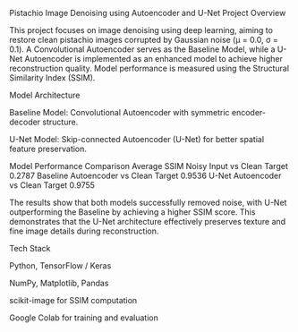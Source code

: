 Pistachio Image Denoising using Autoencoder and U-Net
Project Overview

This project focuses on image denoising using deep learning, aiming to restore clean pistachio images corrupted by Gaussian noise (μ = 0.0, σ = 0.1).
A Convolutional Autoencoder serves as the Baseline Model, while a U-Net Autoencoder is implemented as an enhanced model to achieve higher reconstruction quality.
Model performance is measured using the Structural Similarity Index (SSIM).

Model Architecture

Baseline Model: Convolutional Autoencoder with symmetric encoder-decoder structure.

U-Net Model: Skip-connected Autoencoder (U-Net) for better spatial feature preservation.

Model Performance
Comparison	Average SSIM
Noisy Input vs Clean Target	0.2787
Baseline Autoencoder vs Clean Target	0.9536
U-Net Autoencoder vs Clean Target	0.9755

The results show that both models successfully removed noise, with U-Net outperforming the Baseline by achieving a higher SSIM score.
This demonstrates that the U-Net architecture effectively preserves texture and fine image details during reconstruction.

Tech Stack

Python, TensorFlow / Keras

NumPy, Matplotlib, Pandas

scikit-image for SSIM computation

Google Colab for training and evaluation
